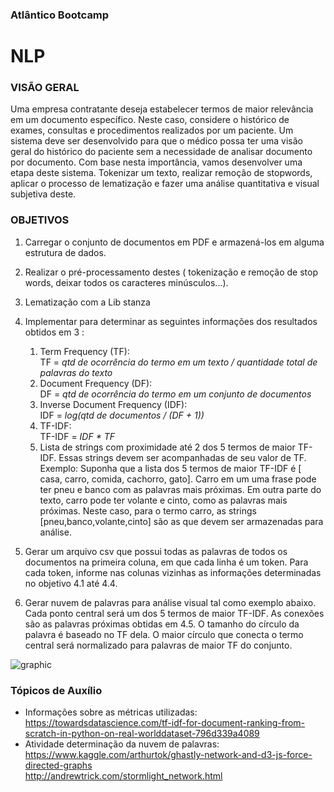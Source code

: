 ### Atlântico Bootcamp

# NLP

### VISÃO GERAL
Uma empresa contratante deseja estabelecer termos de maior relevância em um documento específico. Neste caso, considere o histórico de exames, consultas e procedimentos realizados por um paciente. Um sistema deve ser desenvolvido para que o médico possa ter uma visão geral do histórico do paciente sem a necessidade de analisar documento por documento. Com base nesta importância, vamos desenvolver uma etapa deste sistema. Tokenizar um texto, realizar remoção de stopwords, aplicar o processo de lematização e fazer uma análise quantitativa e visual subjetiva deste.

### OBJETIVOS
1. Carregar o conjunto de documentos em PDF e armazená-los em alguma estrutura de dados.
2. Realizar o pré-processamento destes ( tokenização e remoção de stop words, deixar todos os
caracteres minúsculos...).
3. Lematização com a Lib stanza
4. Implementar para determinar as seguintes informações dos resultados obtidos em 3 :

	1. Term Frequency (TF): \
        TF = *qtd de ocorrência do termo em um texto / quantidade total de palavras do texto*
	2. Document Frequency (DF): \
        DF = *qtd de ocorrência do termo em um conjunto de documentos*
	3. Inverse Document Frequency (IDF): \
        IDF = *log(qtd de documentos / (DF + 1))*
	4. TF-IDF: \
        TF-IDF = *IDF \* TF*
	5. Lista de strings com proximidade até 2 dos 5 termos de maior TF-IDF. Essas strings devem ser acompanhadas de seu valor de TF. Exemplo: Suponha que a lista dos 5 termos de maior TF-IDF é [ casa, carro, comida, cachorro, gato]. Carro em um uma frase pode ter pneu e banco com as palavras mais próximas. Em outra parte do texto, carro pode ter volante e cinto, como as palavras mais próximas. Neste caso, para o termo carro, as strings [pneu,banco,volante,cinto] são as que devem ser armazenadas para análise.
	
5. Gerar um arquivo csv que possui todas as palavras de todos os documentos na primeira coluna, em que cada linha é um token. Para cada token, informe nas colunas vizinhas as informações determinadas no objetivo 4.1 até 4.4. 

6. Gerar nuvem de palavras para análise visual tal como exemplo abaixo. Cada ponto central será um dos 5 termos de maior TF-IDF. As conexões são as palavras próximas obtidas em 4.5. O tamanho do círculo da palavra é baseado no TF dela. O maior círculo que conecta o termo central será normalizado para palavras de maior TF do conjunto.

![graphic](https://www.kaggleusercontent.com/kf/7051625/eyJhbGciOiJkaXIiLCJlbmMiOiJBMTI4Q0JDLUhTMjU2In0..0t_YoRKJ-5bXSZMzMNSlBA.9Cw6tMliJL4M2QxN7LicJqwSlhkIo0kdUv4IJ4vrXzaTeFWtRVoZcTA2mGTPeepEc4CcgDbZFcpd8mXM8semIIjye_CpuxtqrGFSFkKcgNdZ8NCDc8Ik5tibo132YyOrjv6ZMvP8j56ugpuJhFCOWBe5fjNBZbGWMbiOyULim7qyeQ6OheVB_KX5hk8sD4bGk7ZXHJ_HBhrfck_V3NYC4czt-4fG8MC-Mh_Uo5eIZUgj-sqrI0yNR8H8evZ2vuiEA4zaJTQjRH3Nt2CW59_WlXQUSNmDBCAAurW0gHq8Vj3VhqNrgXPgade3hsJD4GNEH5tWY7EWKr7Y8Vi8ogsAquUTfVhVIm6bCjK-QGSU-GAg4xplzF4RVpCJvDjqhCRCzU2SC6C2YszbNmA6cq6GEXPi0wyvhT9wmD78wTMhFgp2jyevzwRrmjjfTKYdUjgCcZE1njhj0ed7R-UjOYCPk9uWXXzyLPCmccTcT8WXTAaUUVFEFvMAscihArT6DO4JtYa40IM-i2wuoPGd3Cv-owoQTrxxJv32xZbp2wfMzBbD3oETwWGlp6DCwhUwV_rA-rVFXHm6i6P4n0rzOKEmL2sQbyQIucHXcPeGVEnknwjq18Ju4IvTJMlWknkREzHvM1vZf-2lLYuQXjuEoWx1Jg04XY4KIuXktgR5yYkSsJw1XIZYUW-sTqwi4ihDKNyZ.oQ-J-C15nDSGGEV2ubCViA/__results___files/__results___21_1.png "graphic")

### Tópicos de Auxílio
- Informações sobre as métricas utilizadas: \
https://towardsdatascience.com/tf-idf-for-document-ranking-from-scratch-in-python-on-real-worlddataset-796d339a4089
- Atividade determinação da nuvem de palavras: \
https://www.kaggle.com/arthurtok/ghastly-network-and-d3-js-force-directed-graphs \
http://andrewtrick.com/stormlight_network.html
